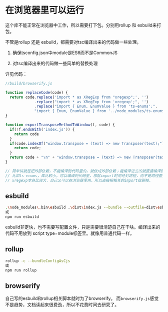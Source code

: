 # 在浏览器里可以运行

这个库不能正常在浏览器中工作，所以需要打下包。分别用rollup 和 esbuild来打包。

不管是rollup 还是 esbuild，都需要对tsc编译出来的代码做一些处理。

1. 确保tsconfig.json中module是ES6而不是CommonJS

2. 对tsc编译出来的代码做一些简单的替换处理

详见代码：

```js
//build/browserify.js

function replaceCode(code) {
  return code.replace('import * as XRegExp from "xregexp";', '')
             .replace("import * as XRegExp from 'xregexp';", '')
             .replace("import { Enum, EnumValue } from 'ts-enums';", 
             "import { Enum, EnumValue } from '../node_modules/ts-enums/dist/ts-enums.es5';")
}

function exportTransposeMethodToWindow(f, code) {
  if(!f.endsWith('index.js')) {
    return code
  }
  if(code.indexOf("window.transpose = (text) => new Transposer(text);") > -1) {
    return code;
  }
  return code + "\n" + "window.transpose = (text) => new Transposer(text);";
}

// 简单讲就是把外部依赖，不能编译到代码里的，就做成外部依赖；能编译进去的就直接编译到代码里。
// 比如ts-enums，库比较小，可以编译到代码里，那就import时用绝对路径，而不是路径查找。这样可以编译到最终代码里。
// xregexp本身比较大，自己又可以在浏览器里用。所以直接把相关的import给删掉。
```

## esbuild

```bash
.\node_modules\.bin\esbuild .\dist\index.js --bundle --outfile=dist\esbuild-bundle.js
或
npm run esbuild
```

esbuild非定快，也不需要写配置文件，只是需要很清楚自己在干啥。编译出来的代码不用放到 script type=module标签里。就像用普通代码一样。

## rollup

```bash
rollup -c --bundleConfigAsCjs
或
npm run rollup
```

## browserify

自己写的esbuild和rollup相关脚本就时为了browserify。
而`browserify.js`感觉不是趋势，文档读起来很费劲，所以不花费时间去研究了。

